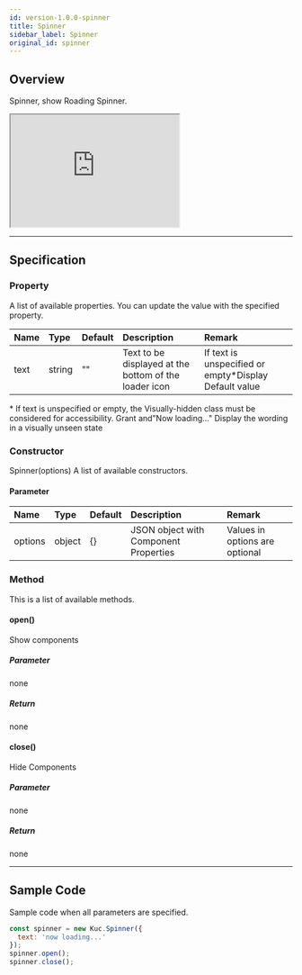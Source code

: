 ```yaml
---
id: version-1.0.0-spinner
title: Spinner
sidebar_label: Spinner
original_id: spinner
---
```


## Overview

Spinner, show Roading Spinner.

<iframe src="https://kuc-storybook.netlify.app/iframe.html?id=spinner--document" title="spinner image" width="300px" height="200px"></iframe>

---

## Specification

### Property

A list of available properties. You can update the value with the specified property.

| Name | Type | Default | Description | Remark |
| :--- | :--- | :--- | :--- | :--- |
| text | string | ""  | Text to be displayed at the bottom of the loader icon | If text is unspecified or empty*Display Default value |

\*  If text is unspecified or empty, the Visually-hidden class must be considered for accessibility.
Grant and"Now loading..."  Display the wording in a visually unseen state

### Constructor

Spinner(options)
A list of available constructors.

#### Parameter
| Name | Type | Default | Description | Remark |
| :--- | :--- | :--- | :--- | :--- |
| options | object | {} | JSON object with Component Properties | Values in options are optional |

### Method
This is a list of available methods.

#### open()
Show components

##### Parameter
none

##### Return
none

#### close()
Hide Components

##### Parameter
none

##### Return
none

---
## Sample Code

Sample code when all parameters are specified.

```javascript
const spinner = new Kuc.Spinner({
  text: 'now loading...'
});
spinner.open();
spinner.close();
```
